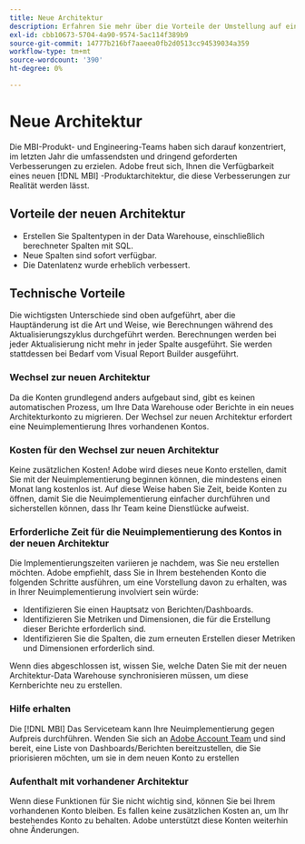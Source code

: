 ```yaml
---
title: Neue Architektur
description: Erfahren Sie mehr über die Vorteile der Umstellung auf eine neue Architektur.
exl-id: cbb10673-5704-4a90-9574-5ac114f389b9
source-git-commit: 14777b216bf7aaeea0fb2d0513cc94539034a359
workflow-type: tm+mt
source-wordcount: '390'
ht-degree: 0%

---
```


# Neue Architektur

Die MBI-Produkt- und Engineering-Teams haben sich darauf konzentriert, im letzten Jahr die umfassendsten und dringend geforderten Verbesserungen zu erzielen. Adobe freut sich, Ihnen die Verfügbarkeit eines neuen [!DNL MBI] -Produktarchitektur, die diese Verbesserungen zur Realität werden lässt.

## Vorteile der neuen Architektur

* Erstellen Sie Spaltentypen in der Data Warehouse, einschließlich berechneter Spalten mit SQL.
* Neue Spalten sind sofort verfügbar.
* Die Datenlatenz wurde erheblich verbessert.

## Technische Vorteile

Die wichtigsten Unterschiede sind oben aufgeführt, aber die Hauptänderung ist die Art und Weise, wie Berechnungen während des Aktualisierungszyklus durchgeführt werden. Berechnungen werden bei jeder Aktualisierung nicht mehr in jeder Spalte ausgeführt. Sie werden stattdessen bei Bedarf vom Visual Report Builder ausgeführt.

### Wechsel zur neuen Architektur

Da die Konten grundlegend anders aufgebaut sind, gibt es keinen automatischen Prozess, um Ihre Data Warehouse oder Berichte in ein neues Architekturkonto zu migrieren. Der Wechsel zur neuen Architektur erfordert eine Neuimplementierung Ihres vorhandenen Kontos.

### Kosten für den Wechsel zur neuen Architektur

Keine zusätzlichen Kosten! Adobe wird dieses neue Konto erstellen, damit Sie mit der Neuimplementierung beginnen können, die mindestens einen Monat lang kostenlos ist. Auf diese Weise haben Sie Zeit, beide Konten zu öffnen, damit Sie die Neuimplementierung einfacher durchführen und sicherstellen können, dass Ihr Team keine Dienstlücke aufweist.

### Erforderliche Zeit für die Neuimplementierung des Kontos in der neuen Architektur

Die Implementierungszeiten variieren je nachdem, was Sie neu erstellen möchten. Adobe empfiehlt, dass Sie in Ihrem bestehenden Konto die folgenden Schritte ausführen, um eine Vorstellung davon zu erhalten, was in Ihrer Neuimplementierung involviert sein würde:

* Identifizieren Sie einen Hauptsatz von Berichten/Dashboards.
* Identifizieren Sie Metriken und Dimensionen, die für die Erstellung dieser Berichte erforderlich sind.
* Identifizieren Sie die Spalten, die zum erneuten Erstellen dieser Metriken und Dimensionen erforderlich sind.

Wenn dies abgeschlossen ist, wissen Sie, welche Daten Sie mit der neuen Architektur-Data Warehouse synchronisieren müssen, um diese Kernberichte neu zu erstellen.

### Hilfe erhalten

Die [!DNL MBI] Das Serviceteam kann Ihre Neuimplementierung gegen Aufpreis durchführen. Wenden Sie sich an [Adobe Account Team](../../guide-overview.md) und sind bereit, eine Liste von Dashboards/Berichten bereitzustellen, die Sie priorisieren möchten, um sie in dem neuen Konto zu erstellen

### Aufenthalt mit vorhandener Architektur

Wenn diese Funktionen für Sie nicht wichtig sind, können Sie bei Ihrem vorhandenen Konto bleiben. Es fallen keine zusätzlichen Kosten an, um Ihr bestehendes Konto zu behalten. Adobe unterstützt diese Konten weiterhin ohne Änderungen.
